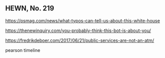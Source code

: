 ## HEWN, No. 219

https://psmag.com/news/what-typos-can-tell-us-about-this-white-house

https://thenewinquiry.com/you-probably-think-this-bot-is-about-you/

https://fredrikdeboer.com/2017/06/21/public-services-are-not-an-atm/

pearson timeline
